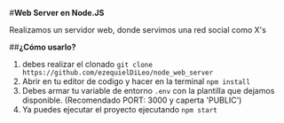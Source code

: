 #**Web Server en Node.JS**

Realizamos un servidor web, donde servimos una red social como X's

##**¿Cómo usarlo?**

 1. debes realizar el clonado `git clone
https://github.com/ezequielDiLeo/node_web_server`
 2. Abrir en tu editor de codigo y hacer en la terminal `npm install`
 3. Debes armar tu variable de entorno `.env` con la plantilla que dejamos disponible. (Recomendado PORT: 3000 y caperta 'PUBLIC')
 4. Ya puedes ejecutar el proyecto ejecutando `npm start`